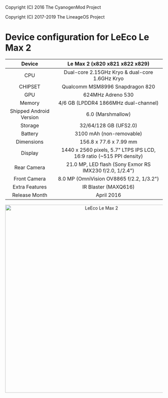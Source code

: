 Copyright (C) 2016 The CyanogenMod Project

Copyright (C) 2017-2019 The LineageOS Project

Device configuration for LeEco Le Max 2
=====================================


| Device                  | Le Max 2 (x820 x821 x822 x829)                                       |
|:-----------------------:|:--------------------------------------------------------------------:|
| CPU                     | Dual-core 2.15GHz Kryo & dual-core 1.6GHz Kryo                       |
| CHIPSET                 | Qualcomm MSM8996 Snapdragon 820                                      |
| GPU                     | 624MHz Adreno 530                                                    |
| Memory                  | 4/6 GB (LPDDR4 1866MHz dual-channel)                                 |
| Shipped Android Version | 6.0 (Marshmallow)                                                    |
| Storage                 | 32/64/128 GB (UFS2.0)                                                |
| Battery                 | 3100 mAh (non-removable)                                             |
| Dimensions              | 156.8 x 77.6 x 7.99 mm                                               |
| Display                 | 1440 x 2560 pixels, 5.7" LTPS IPS LCD, 16:9 ratio (~515 PPI density) |
| Rear Camera             | 21.0 MP, LED flash (Sony Exmor RS IMX230 f/2.0, 1/2.4")              |
| Front Camera            | 8.0 MP (OmniVision OV8865 f/2.2, 1/3.2")                             |
| Extra Features          | IR Blaster (MAXQ616)                                                 |
| Release Month           | April 2016                                                           |

<p align="center">
<img height="600" src="https://i.imgur.com/2yEcQ2f.png" title="LeEco Le Max 2"/>
</p>
